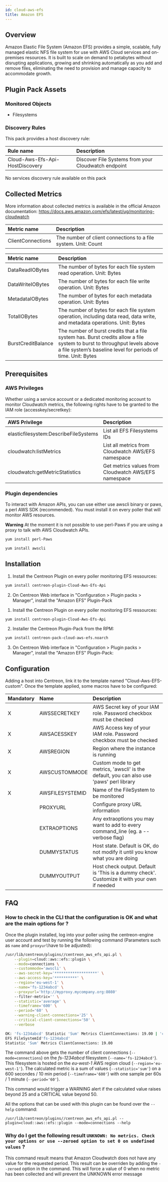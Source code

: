```yaml
---
id: cloud-aws-efs
title: Amazon EFS
---
```


## Overview

Amazon Elastic File System (Amazon EFS) provides a simple, scalable, fully managed elastic NFS file system for use with AWS Cloud services and on-premises resources. It is built to scale on demand to petabytes without disrupting applications, growing and shrinking automatically as you add and remove files, eliminating the need to provision and manage capacity to accommodate growth.

## Plugin Pack Assets

### Monitored Objects

* Filesystems

### Discovery Rules

This pack provides a host discovery rule:

<!--DOCUSAURUS_CODE_TABS-->
<!--Hosts-->

| Rule name                             | Description                                                   |
| :------------------------------------ | :------------------------------------------------------------ |
| Cloud-Aws-Efs-Api-HostDiscovery       | Discover File Systems from your Cloudwatch endpoint           |

<!--Services-->

No services discovery rule available on this pack

<!--END_DOCUSAURUS_CODE_TABS-->

## Collected Metrics

More information about collected metrics is available in the official Amazon documentation: https://docs.aws.amazon.com/efs/latest/ug/monitoring-cloudwatch

<!--DOCUSAURUS_CODE_TABS-->
<!--Connections-->

| Metric name         | Description                                                     |
| :------------------ | :-------------------------------------------------------------- |
| ClientConnections   | The number of client connections to a file system. Unit: Count  |

<!--Data Usage-->

| Metric name        | Description                                                                                                                                                                                |
| :----------------- | :----------------------------------------------------------------------------------------------------------------------------------------------------------------------------------------- |
| DataReadIOBytes    | The number of bytes for each file system read operation. Unit: Bytes                                                                                                                       |
| DataWriteIOBytes   | The number of bytes for each file write operation. Unit: Bytes                                                                                                                             |
| MetadataIOBytes    | The number of bytes for each metadata operation. Unit: Bytes                                                                                                                               |
| TotalIOBytes       | The number of bytes for each file system operation, including data read, data write, and metadata operations. Unit: Bytes                                                                  |
| BurstCreditBalance | The number of burst credits that a file system has. Burst credits allow a file system to burst to throughput levels above a file system’s baseline level for periods of time. Unit: Bytes  |

<!--END_DOCUSAURUS_CODE_TABS-->

## Prerequisites

### AWS Privileges 

Whether using a service account or a dedicated monitoring account to monitor Cloudwatch metrics, the following rights have to be granted to the IAM role (accesskey/secretkey):

| AWS Privilege                         | Description                                          |
| :------------------------------------ | :--------------------------------------------------- |
| elasticfilesystem:DescribeFileSystems | List all EFS Filesystems IDs                         |
| cloudwatch:listMetrics                | List all metrics from Cloudwatch AWS/EFS namespace   |
| cloudwatch:getMetricStatistics        | Get metrics values from Cloudwatch AWS/EFS namespace |

### Plugin dependencies

To interact with Amazon APIs, you can use either use awscli binary or paws, a perl AWS SDK (recommended). You must install it on every poller that will monitor AWS resources. 

**Warning** At the moment it is not possible to use perl-Paws if you are using a proxy to talk with AWS Cloudwatch APIs. 

<!--DOCUSAURUS_CODE_TABS-->

<!--perl-Paws-installation-->

```bash
yum install perl-Paws
```

<!--aws-cli-installation-->

```bash
yum install awscli
```

<!--END_DOCUSAURUS_CODE_TABS-->

## Installation

<!--DOCUSAURUS_CODE_TABS-->

<!--Online IMP Licence & IT-100 Editions-->

1. Install the Centreon Plugin on every poller monitoring EFS ressources:

```bash
yum install centreon-plugin-Cloud-Aws-Efs-Api
```

2. On Centreon Web interface in "Configuration > Plugin packs > Manager", install the "Amazon EFS" Plugin-Pack

<!--Offline IMP License-->

1. Install the Centreon Plugin on every poller monitoring EFS ressources:

```bash
yum install centreon-plugin-Cloud-Aws-Efs-Api
```

2. Installer the Centreon Plugin-Pack from the RPM:

```bash
yum install centreon-pack-cloud-aws-efs.noarch
```

3. On Centreon Web interface in "Configuration > Plugin packs > Manager", install the "Amazon EFS" Plugin-Pack:

<!--END_DOCUSAURUS_CODE_TABS-->

## Configuration

Adding a host into Centreon, link it to the template named "Cloud-Aws-EFS-custom". Once the template applied, some macros have to be configured:

| Mandatory   | Name            | Description                                                                                 |
| :---------- | :-------------- | :------------------------------------------------------------------------------------------ |
| X           | AWSSECRETKEY    | AWS Secret key of your IAM role. Password checkbox must be checked                          |
| X           | AWSACESSKEY     | AWS Access key of your IAM role. Password checkbox must be checked                          |
| X           | AWSREGION       | Region where the instance is running                                                        |
| X           | AWSCUSTOMMODE   | Custom mode to get metrics, 'awscli' is the default, you can also use 'paws' perl library   |
| X           | AWSFILESYSTEMID | Name of the FileSystem to be monitored                                                      |
|             | PROXYURL        | Configure proxy URL information                                                             |
|             | EXTRAOPTIONS    | Any extraoptions you may want to add to every command\_line (eg. a --verbose flag)          |
|             | DUMMYSTATUS     | Host state. Default is OK, do not modify it until you know what you are doing               |
|             | DUMMYOUTPUT     | Host check output. Default is 'This is a dummy check'. Customize it with your own if needed |

## FAQ

### How to check in the CLI that the configuration is OK and what are the main options for ?

Once the plugin installed, log into your poller using the centreon-engine user account and test by running the following command (Parameters such as ```name``` and ```proxyurl```have to be adjusted):

```bash
/usr/lib/centreon/plugins//centreon_aws_efs_api.pl \
    --plugin=cloud::aws::efs::plugin \
    --mode=connections \
    --custommode='awscli' \
    --aws-secret-key='*******************' \
    --aws-access-key='**********' \
    --region='eu-west-1' \
    --name='fs-1234abcd' \
    --proxyurl='http://myproxy.mycompany.org:8080'
    --filter-metric='' \
    --statistic='average' \
    --timeframe='600' \
    --period='60' \
    --warning-client-connections='25' \
    --critical-client-connections='50' \
    --verbose

OK: 'fs-1234abcd' Statistic 'Sum' Metrics ClientConnections: 19.00 | 'client-connections_sum'=19;;;;
EFS FileSystemId'fs-1234abcd'
Statistic 'Sum' Metrics ClientConnections: 19.00

```

The command above gets the number of client connections (```--mode=connections```) on the *fs-1234abcd* filesystem (```--name='fs-1234abcd'```). This filesystem is hosted on the *eu-west-1* AWS region cloud (```--region='eu-west-1'```). The calculated metric is a sum of values (```--statistic='sum'```) on a 600 secondes / 10 min period (```--timeframe='600'```) with one sample per 60s / 1 minute (```--period='60'```).

This command would trigger a WARNING alert if the calculated value raises beyond 25 and a CRITICAL value beyond 50.

All the options that can be used with this plugin can be found over the ```--help``` command:

```/usr/lib/centreon/plugins//centreon_aws_efs_api.pl --plugin=cloud::aws::efs::plugin --mode=connections --help```

### Why do I get the following result ```UNKNOWN: No metrics. Check your options or use --zeroed option to set 0 on undefined values``` ?

This command result means that Amazon Cloudwatch does not have any value for the requested period.
This result can be overriden by adding the ```--zeroed``` option in the command. This will force a value of 0 when no metric has been collected and will prevent the UNKNOWN error message
